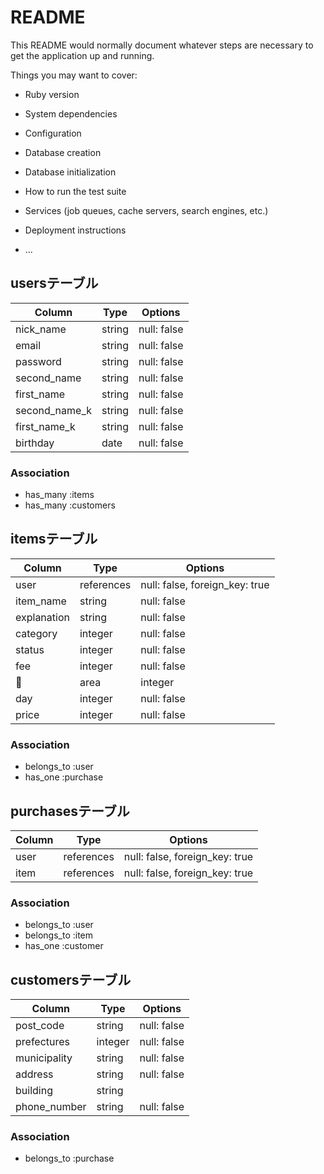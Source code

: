 # README

This README would normally document whatever steps are necessary to get the
application up and running.

Things you may want to cover:

* Ruby version

* System dependencies

* Configuration

* Database creation

* Database initialization

* How to run the test suite

* Services (job queues, cache servers, search engines, etc.)

* Deployment instructions

* ...

## usersテーブル

| Column          | Type   | Options     |
| --------------- | ------ | ----------- |
| nick_name       | string | null: false |
| email           | string | null: false |
| password        | string | null: false |
| second_name     | string | null: false |
| first_name      | string | null: false |
| second_name_k   | string | null: false |
| first_name_k    | string | null: false |
| birthday        | date   | null: false |

### Association

- has_many :items
- has_many :customers

## itemsテーブル

| Column      | Type       | Options                       |
| ----------- | ---------- | ----------------------------- |
| user        | references | null: false, foreign_key: true|
| item_name   | string     | null: false                   |
| explanation | string     | null: false                   |
| category    | integer    | null: false                   |
| status      | integer    | null: false                   |
| fee         | integer    | null: false                   |
| area        | integer    | null: false                  |
| day         | integer    | null: false                   |
| price       | integer    | null: false                   |

### Association

- belongs_to :user
- has_one :purchase

## purchasesテーブル

| Column      | Type       | Options                       |
| ----------- | ---------- | ----------------------------- |
| user        | references | null: false, foreign_key: true|
| item        | references | null: false, foreign_key: true|

### Association

- belongs_to :user
- belongs_to :item
- has_one :customer

## customersテーブル

| Column      | Type       | Options                       |
| ----------- | ---------- | ----------------------------- |
| post_code   | string     | null: false                   |
| prefectures | integer    | null: false                   |
| municipality| string     | null: false                   |
| address     | string     | null: false                   |
| building    | string     |                               |
| phone_number| string     | null: false                   |

### Association

- belongs_to :purchase

